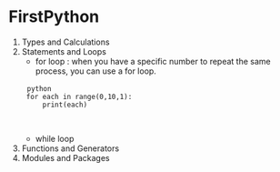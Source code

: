 # FirstPython
1. Types and Calculations
2. Statements and Loops
    - for loop : when you have a specific number to repeat the same process, you can use a for loop.   
    <pre>
    <code>python
    for each in range(0,10,1):
        print(each)
    </code>
    </pre>
    - while loop
3. Functions and Generators
4. Modules and Packages